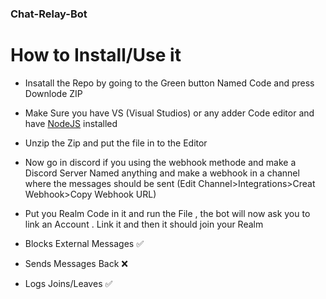 ### Chat-Relay-Bot

# How to Install/Use it
* Insatall the Repo by going to the Green button Named Code and press Downlode ZIP
* Make Sure you have VS (Visual Studios) or  any adder Code editor and have [NodeJS](https://nodejs.org/en/download) installed
* Unzip the Zip and put the file in to the Editor
* Now go in discord if you using the webhook methode and make a Discord Server Named anything and make a webhook in a channel where the messages should be sent (Edit Channel>Integrations>Creat Webhook>Copy Webhook URL)
* Put you Realm Code in it and run the File , the bot will now ask you to link an Account . Link it and then it should join your Realm


* Blocks External Messages ✅
* Sends Messages Back ❌
* Logs Joins/Leaves ✅

